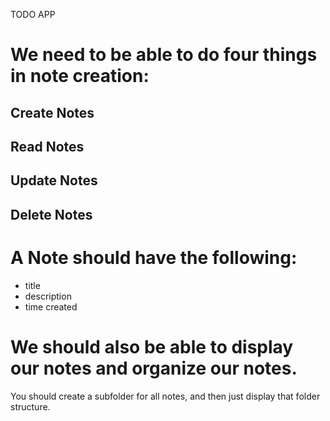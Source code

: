 TODO APP

# We need to be able to do four things in note creation:

## Create Notes

## Read Notes

## Update Notes

## Delete Notes

# A Note should have the following:

- title 
- description
- time created

# We should also be able to display our notes and organize our notes.

You should create a subfolder for all notes, and then just display that folder structure. 

